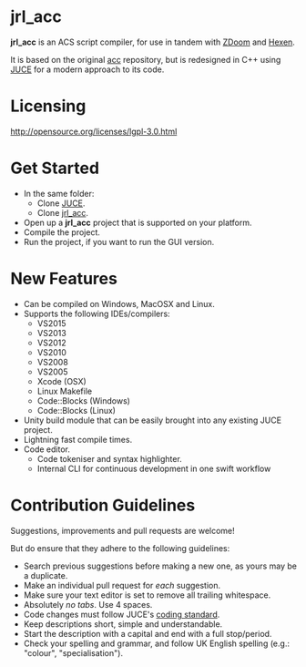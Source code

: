 # jrl_acc

**jrl_acc** is an ACS script compiler, for use in tandem with [ZDoom](http://zdoom.org/News) and [Hexen](http://doom.wikia.com/wiki/Hexen).

It is based on the original [acc](https://github.com/rheit/acc) repository,
but is redesigned in C++ using [JUCE](https://github.com/julianstorer/JUCE) for a modern approach to its code.

# Licensing
http://opensource.org/licenses/lgpl-3.0.html

# Get Started

* In the same folder:
  * Clone [JUCE](https://github.com/julianstorer/JUCE).
  * Clone [jrl_acc](https://github.com/jrlanglois/jrl_acc).
* Open up a **jrl_acc** project that is supported on your platform.
* Compile the project.
* Run the project, if you want to run the GUI version.

# New Features
* Can be compiled on Windows, MacOSX and Linux.
* Supports the following IDEs/compilers:
  * VS2015
  * VS2013
  * VS2012
  * VS2010
  * VS2008
  * VS2005
  * Xcode (OSX)
  * Linux Makefile
  * Code::Blocks (Windows)
  * Code::Blocks (Linux)
* Unity build module that can be easily brought into any existing JUCE project.
* Lightning fast compile times.
* Code editor.
  * Code tokeniser and syntax highlighter.
  * Internal CLI for continuous development in one swift workflow

# Contribution Guidelines
Suggestions, improvements and pull requests are welcome!

But do ensure that they adhere to the following guidelines:
* Search previous suggestions before making a new one, as yours may be a duplicate.
* Make an individual pull request for _*each*_ suggestion.
* Make sure your text editor is set to remove all trailing whitespace.
* Absolutely _*no tabs*_. Use 4 spaces.
* Code changes must follow JUCE's [coding standard](http://www.juce.com/learn/coding-standards).
* Keep descriptions short, simple and understandable.
* Start the description with a capital and end with a full stop/period.
* Check your spelling and grammar, and follow UK English spelling (e.g.: "colour", "specialisation").

